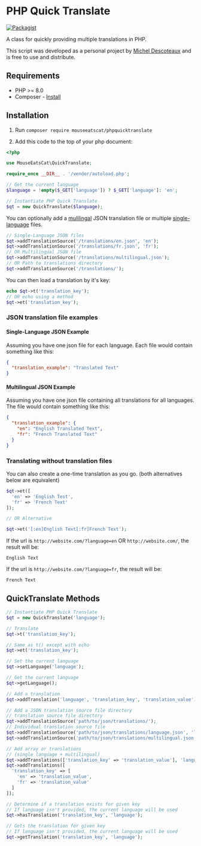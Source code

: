 # PHP Quick Translate
[![Packagist](https://img.shields.io/packagist/v/mouseeatscat/phpquicktranslate.svg?style=flat-square)](https://packagist.org/packages/mouseeatscat/phpquicktranslate)

A class for quickly providing multiple translations in PHP.

This script was developed as a personal project by [Michel Descoteaux](https://micheldescoteaux.com) and is free to use and distribute.

## Requirements

* PHP >= 8.0
* Composer - [Install](https://getcomposer.org/download/)

## Installation
1. Run `composer require mouseeatscat/phpquicktranslate`

2. Add this code to the top of your php document:
  ```php
  <?php

  use MouseEatsCat\QuickTranslate;

  require_once __DIR__ . '/vendor/autoload.php';

  // Get the current language
  $language = !empty($_GET['language']) ? $_GET['language']: 'en';

  // Instantiate PHP Quick Translate
  $qt = new QuickTranslate($language);
  ```

You can optionally add a [mulilingal](#single-language-json-example) JSON translation file or multiple [single-language](#single-language-json-example) files.
```php
// Single-Language JSON files
$qt->addTranslationSource('/translations/en.json', 'en');
$qt->addTranslationSource('/translations/fr.json', 'fr');
// OR Multilingual JSON file
$qt->addTranslationSource('/translations/multilingual.json');
// OR Path to translations directory
$qt->addTranslationSource('/translations/');
```
You can then load a translation by it's key:
```php
echo $qt->t('translation_key');
// OR echo using a method
$qt->et('translation_key');
```
### JSON translation file examples
#### Single-Language JSON Example
Assuming you have one json file for each language. Each file would contain something like this:
```json
{
  "translation_example": "Translated Text"
}
```
#### Multilingual JSON Example
Assuming you have one json file containing all translations for all languages. The file would contain something like this:
```json
{
  "translation_example": {
    "en": "English Translated Text",
    "fr": "French Translated Text"
  }
}
```
### Translating without translation files
You can also create a one-time translation as you go. (both alternatives below are equivalent)
```php
$qt->et([
  'en' => 'English Test',
  'fr' => 'French Text'
]);

// OR Alternative

$qt->et('[:en]English Text[:fr]French Text');
```
If the url is `http://website.com/?language=en` OR `http://website.com/`, the result will be:
```
English Text
```
If the url is `http://website.com/?language=fr`, the result will be:
```
French Text
```

## QuickTranslate Methods
```php
// Instantiate PHP Quick Translate
$qt = new QuickTranslate('language');

// Translate
$qt->t('translation_key');

// Same as t() except with echo
$qt->et('translation_key');

// Set the current language
$qt->setLanguage('language');

// Get the current language
$qt->getLanguage();

// Add a translation
$qt->addTranslation('language', 'translation_key', 'translation_value');

// Add a JSON translation source file directory
// translation source file directory
$qt->addTranslationSource('path/to/json/translations/');
// Individual translation source file
$qt->addTranslationSource('path/to/json/translations/language.json', 'language');
$qt->addTranslationSource('path/to/json/translations/multilingual.json');

// Add array or translations
// (single language + multilingual)
$qt->addTranslations(['translation_key' => 'translation_value'], 'language');
$qt->addTranslations([
  'translation_key' => [
    'en' => 'translation_value',
    'fr' => 'translation_value'
  ]
]);

// Determine if a translation exists for given key
// If language isn't provided, the current language will be used
$qt->hasTranslation('translation_key', 'language');

// Gets the translation for given key
// If language isn't provided, the current language will be used
$qt->getTranslation('translation_key', 'language');
```
